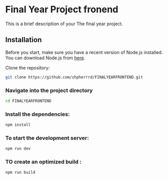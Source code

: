 # Final Year Project fronend

This is a brief description of your The final year project.

## Installation

Before you start, make sure you have a recent version of Node.js installed. You can download Node.js from [here](https://nodejs.org/en/download/).

Clone the repository:

```sh
git clone https://github.com/shpherrrd/FINALYEARFRONTEND.git
```

### Navigate into the project directory

```sh
cd FINALYEARFRONTEND
```

### Install the dependencies:

```sh
npm install
```

### To start the development server:

```sh
npm run dev
```

### TO create an optimized build :

```sh
npm run build
```

